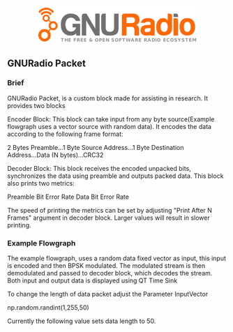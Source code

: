 <p align="center">
<img src="https://github.com/gnuradio/gnuradio/blob/main/docs/gnuradio.png" width="75%" />
</p>

## GNURadio Packet

### Brief

GNURadio Packet, is a custom block made for assisting in research. It provides two blocks

Encoder Block: This block can take input from any byte source(Example flowgraph uses a vector source with random data). It encodes the data according to the following frame format:

   2 Bytes Preamble...1 Byte Source Address...1 Byte Destination Address...Data (N bytes)...CRC32

Decoder Block: This block receives the encoded unpacked bits, synchronizes the data using preamble and outputs packed data. This block also prints two metrics:

   Preamble Bit Error Rate
   Data Bit Error Rate

The speed of printing the metrics can be set by adjusting "Print After N Frames" argument in decoder block. Larger values will result in slower printing.

### Example Flowgraph

The example flowgraph, uses a random data fixed vector as input, this input is encoded and then BPSK modulated. The modulated stream is then demodulated and passed to decoder block, which decodes the stream.
Both input and output data is displayed using QT Time Sink

To change the length of data packet adjust the Parameter InputVector

   np.random.randint(1,255,50)

Currently the following value sets data length to 50.



